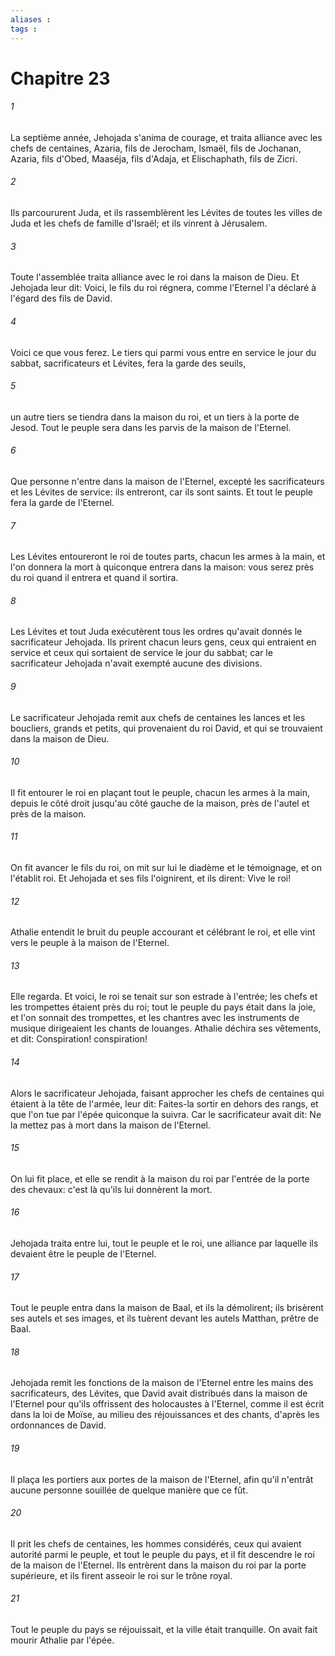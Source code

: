 ```yaml
---
aliases : 
tags : 
---
```


# Chapitre 23

###### 1
La septième année, Jehojada s'anima de courage, et traita alliance avec les chefs de centaines, Azaria, fils de Jerocham, Ismaël, fils de Jochanan, Azaria, fils d'Obed, Maaséja, fils d'Adaja, et Elischaphath, fils de Zicri.
###### 2
Ils parcoururent Juda, et ils rassemblèrent les Lévites de toutes les villes de Juda et les chefs de famille d'Israël; et ils vinrent à Jérusalem.
###### 3
Toute l'assemblée traita alliance avec le roi dans la maison de Dieu. Et Jehojada leur dit: Voici, le fils du roi régnera, comme l'Eternel l'a déclaré à l'égard des fils de David.
###### 4
Voici ce que vous ferez. Le tiers qui parmi vous entre en service le jour du sabbat, sacrificateurs et Lévites, fera la garde des seuils,
###### 5
un autre tiers se tiendra dans la maison du roi, et un tiers à la porte de Jesod. Tout le peuple sera dans les parvis de la maison de l'Eternel.
###### 6
Que personne n'entre dans la maison de l'Eternel, excepté les sacrificateurs et les Lévites de service: ils entreront, car ils sont saints. Et tout le peuple fera la garde de l'Eternel.
###### 7
Les Lévites entoureront le roi de toutes parts, chacun les armes à la main, et l'on donnera la mort à quiconque entrera dans la maison: vous serez près du roi quand il entrera et quand il sortira.
###### 8
Les Lévites et tout Juda exécutèrent tous les ordres qu'avait donnés le sacrificateur Jehojada. Ils prirent chacun leurs gens, ceux qui entraient en service et ceux qui sortaient de service le jour du sabbat; car le sacrificateur Jehojada n'avait exempté aucune des divisions.
###### 9
Le sacrificateur Jehojada remit aux chefs de centaines les lances et les boucliers, grands et petits, qui provenaient du roi David, et qui se trouvaient dans la maison de Dieu.
###### 10
Il fit entourer le roi en plaçant tout le peuple, chacun les armes à la main, depuis le côté droit jusqu'au côté gauche de la maison, près de l'autel et près de la maison.
###### 11
On fit avancer le fils du roi, on mit sur lui le diadème et le témoignage, et on l'établit roi. Et Jehojada et ses fils l'oignirent, et ils dirent: Vive le roi!
###### 12
Athalie entendit le bruit du peuple accourant et célébrant le roi, et elle vint vers le peuple à la maison de l'Eternel.
###### 13
Elle regarda. Et voici, le roi se tenait sur son estrade à l'entrée; les chefs et les trompettes étaient près du roi; tout le peuple du pays était dans la joie, et l'on sonnait des trompettes, et les chantres avec les instruments de musique dirigeaient les chants de louanges. Athalie déchira ses vêtements, et dit: Conspiration! conspiration!
###### 14
Alors le sacrificateur Jehojada, faisant approcher les chefs de centaines qui étaient à la tête de l'armée, leur dit: Faites-la sortir en dehors des rangs, et que l'on tue par l'épée quiconque la suivra. Car le sacrificateur avait dit: Ne la mettez pas à mort dans la maison de l'Eternel.
###### 15
On lui fit place, et elle se rendit à la maison du roi par l'entrée de la porte des chevaux: c'est là qu'ils lui donnèrent la mort.
###### 16
Jehojada traita entre lui, tout le peuple et le roi, une alliance par laquelle ils devaient être le peuple de l'Eternel.
###### 17
Tout le peuple entra dans la maison de Baal, et ils la démolirent; ils brisèrent ses autels et ses images, et ils tuèrent devant les autels Matthan, prêtre de Baal.
###### 18
Jehojada remit les fonctions de la maison de l'Eternel entre les mains des sacrificateurs, des Lévites, que David avait distribués dans la maison de l'Eternel pour qu'ils offrissent des holocaustes à l'Eternel, comme il est écrit dans la loi de Moïse, au milieu des réjouissances et des chants, d'après les ordonnances de David.
###### 19
Il plaça les portiers aux portes de la maison de l'Eternel, afin qu'il n'entrât aucune personne souillée de quelque manière que ce fût.
###### 20
Il prit les chefs de centaines, les hommes considérés, ceux qui avaient autorité parmi le peuple, et tout le peuple du pays, et il fit descendre le roi de la maison de l'Eternel. Ils entrèrent dans la maison du roi par la porte supérieure, et ils firent asseoir le roi sur le trône royal.
###### 21
Tout le peuple du pays se réjouissait, et la ville était tranquille. On avait fait mourir Athalie par l'épée.
